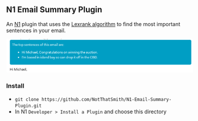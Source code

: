 
## N1 Email Summary Plugin

An [N1](https://github.com/nylas/N1) plugin that uses the [Lexrank algorithm](https://github.com/linanqiu/lexrank) to find the most important sentences in your email.

![Demo](./demo.png)

### Install

* `git clone https://github.com/NotThatSmith/N1-Email-Summary-Plugin.git`
* In N1 `Developer > Install a Plugin` and choose this directory
